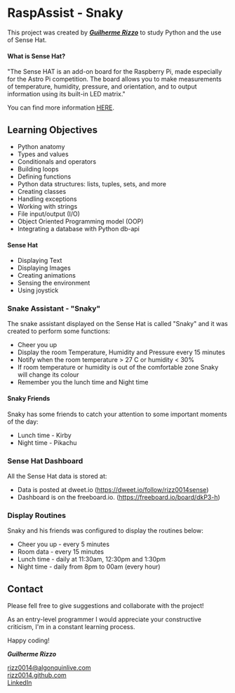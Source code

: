 # RaspAssist - Snaky

This project was created by ***[Guilherme Rizzo](https://rizz0014.github.io/)*** to study Python and the use of Sense Hat.

#### What is Sense Hat?

"The Sense HAT is an add-on board for the Raspberry Pi, made especially for the Astro Pi competition. The board allows you to make measurements of temperature, humidity, pressure, and orientation, and to output information using its built-in LED matrix."

You can find more information [HERE](https://projects.raspberrypi.org/en/projects/getting-started-with-the-sense-hat). 

## Learning Objectives

* Python anatomy
* Types and values
* Conditionals and operators
* Building loops
* Defining functions
* Python data structures: lists, tuples, sets, and more
* Creating classes
* Handling exceptions
* Working with strings
* File input/output (I/O)
* Object Oriented Programming model (OOP)
* Integrating a database with Python db-api

#### Sense Hat

* Displaying Text
* Displaying Images
* Creating animations
* Sensing the environment
* Using joystick 

### Snake Assistant - "Snaky"

The snake assistant displayed on the Sense Hat is called "Snaky" and it was created to perform some functions:

* Cheer you up
* Display the room Temperature, Humidity and Pressure every 15 minutes
* Notify when the room temperature > 27 C or humidity < 30%
* If room temperature or humidity is out of the comfortable zone Snaky will change its colour
* Remember you the lunch time and Night time

#### Snaky Friends

Snaky has some friends to catch your attention to some important moments of the day:

* Lunch time - Kirby
* Night time - Pikachu

### Sense Hat Dashboard

All the Sense Hat data is stored at:

* Data is posted at dweet.io (https://dweet.io/follow/rizz0014sense)
* Dashboard is on the freeboard.io. (https://freeboard.io/board/dkP3-h)

### Display Routines

Snaky and his friends was configured to display the routines below:

* Cheer you up - every 5 minutes
* Room data - every 15 minutes
* Lunch time - daily at 11:30am, 12:30pm and 1:30pm
* Night time - daily from 8pm to 00am (every hour)

## Contact

Please fell free to give suggestions and collaborate with the project!

As an entry-level programmer I would appreciate your constructive criticism, I'm in a constant learning process.

Happy coding!

***Guilherme Rizzo***

<rizz0014@algonquinlive.com>  
[rizz0014.github.com](https://rizz0014.github.io/)  
[LinkedIn](https://www.linkedin.com/in/guilherme-rizzo/)

